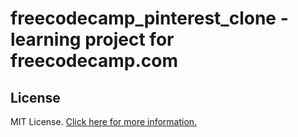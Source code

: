 # freecodecamp_pinterest_clone - learning project for freecodecamp.com

## License

MIT License. [Click here for more information.](LICENSE.md)